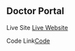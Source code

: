 ## Doctor Portal

Live Site [Live Website](https://doctor-portal-10.web.app/)

Code Link[Code](https://github.com/yeasinbinali/doctor-portal-server)